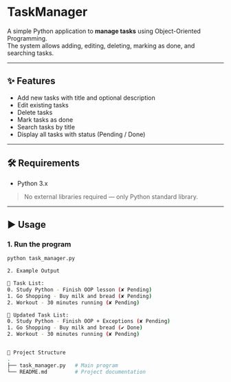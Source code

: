 # TaskManager

A simple Python application to **manage tasks** using Object-Oriented Programming.  
The system allows adding, editing, deleting, marking as done, and searching tasks.

---

## ✨ Features
- Add new tasks with title and optional description
- Edit existing tasks
- Delete tasks
- Mark tasks as done
- Search tasks by title
- Display all tasks with status (Pending / Done)

---

## 🛠 Requirements
- Python 3.x  
> No external libraries required — only Python standard library.

---

## ▶️ Usage

### 1. Run the program
```bash
python task_manager.py

2. Example Output

📌 Task List:
0. Study Python - Finish OOP lesson (✘ Pending)
1. Go Shopping - Buy milk and bread (✘ Pending)
2. Workout - 30 minutes running (✘ Pending)

📌 Updated Task List:
0. Study Python - Finish OOP + Exceptions (✘ Pending)
1. Go Shopping - Buy milk and bread (✔ Done)
2. Workout - 30 minutes running (✘ Pending)


📂 Project Structure
.
├── task_manager.py   # Main program
└── README.md         # Project documentation
